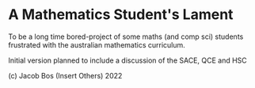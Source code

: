 # A Mathematics Student's Lament
To be a long time bored-project of some maths (and comp sci) students frustrated with the australian mathematics curriculum.

Initial version planned to include a discussion of the SACE, QCE and HSC

(c) Jacob Bos (Insert Others) 2022
